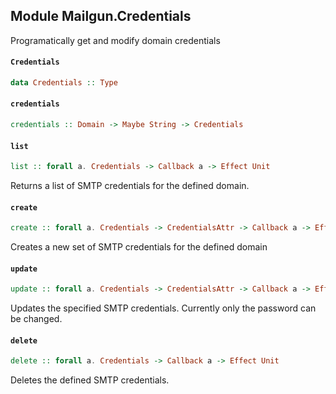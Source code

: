 ## Module Mailgun.Credentials

Programatically get and modify domain credentials

#### `Credentials`

``` purescript
data Credentials :: Type
```

#### `credentials`

``` purescript
credentials :: Domain -> Maybe String -> Credentials
```

#### `list`

``` purescript
list :: forall a. Credentials -> Callback a -> Effect Unit
```

Returns a list of SMTP credentials for the defined domain.

#### `create`

``` purescript
create :: forall a. Credentials -> CredentialsAttr -> Callback a -> Effect Unit
```

Creates a new set of SMTP credentials for the defined domain

#### `update`

``` purescript
update :: forall a. Credentials -> CredentialsAttr -> Callback a -> Effect Unit
```

Updates the specified SMTP credentials. Currently only the password can be changed.

#### `delete`

``` purescript
delete :: forall a. Credentials -> Callback a -> Effect Unit
```

Deletes the defined SMTP credentials.



